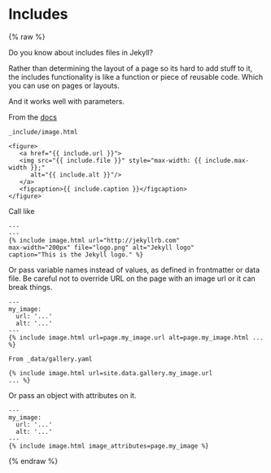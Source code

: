 # Includes

{% raw %}

Do you know about includes files in Jekyll?

Rather than determining the layout of a page so its hard to add stuff to it, the includes functionality is like a function or piece of reusable code. Which you can use on pages or layouts.

And it works well with parameters.

From the [docs](https://jekyllrb.com/docs/includes/)

`_include/image.html`

```liquid
<figure>
   <a href="{{ include.url }}">
   <img src="{{ include.file }}" style="max-width: {{ include.max-width }};"
      alt="{{ include.alt }}"/>
   </a>
   <figcaption>{{ include.caption }}</figcaption>
</figure>
```

Call like

```liquid
---
---
{% include image.html url="http://jekyllrb.com"
max-width="200px" file="logo.png" alt="Jekyll logo"
caption="This is the Jekyll logo." %}
```

Or pass variable names instead of values, as defined in frontmatter or data file. Be careful not to override URL on the page with an image url or it can break things.

```liquid
---
my_image:
  url: '...'
  alt: '...'
---
{% include image.html url=page.my_image.url alt=page.my_image.html ... %}

From _data/gallery.yaml

{% include image.html url=site.data.gallery.my_image.url 
... %}
```

Or pass an object with attributes on it.

```liquid
---
my_image:
  url: '...'
  alt: '...'
---
{% include image.html image_attributes=page.my_image %}
```


{% endraw %}

